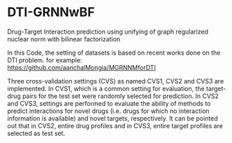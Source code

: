 # DTI-GRNNwBF
Drug-Target Interaction prediction using unifying of graph regularized nuclear norm with bilinear factorization

In this Code, the setting of datasets is based on recent works done on the DTI problem. for example: https://github.com/aanchalMongia/MGRNNMforDTI


Three cross-validation settings (CVS) as named CVS1, CVS2 and CVS3 are implemented. 
In CVS1, which is a common setting for evaluation, the target-drug pairs for the test set were randomly selected for prediction. 
In CVS2 and CVS3, settings are performed to evaluate the ability of methods to predict interactions for novel drugs 
(i.e. drugs for which no interaction information is available) and novel targets, respectively.
It can be pointed out that in CVS2, entire drug profiles and in CVS3, entire target profiles are selected as test set.

